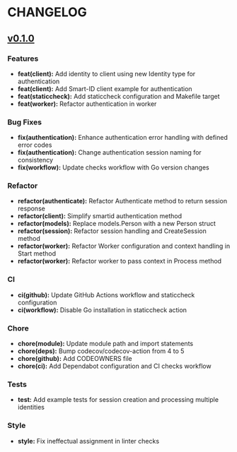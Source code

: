 
# CHANGELOG

## [v0.1.0](https://github.com/tab/smartid/releases/tag/v0.1.0)

### Features
- **feat(client):** Add identity to client using new Identity type for authentication
- **feat(client):** Add Smart-ID client example for authentication
- **feat(staticcheck):** Add staticcheck configuration and Makefile target
- **feat(worker):** Refactor authentication in worker

### Bug Fixes
- **fix(authentication):** Enhance authentication error handling with defined error codes
- **fix(authentication):** Change authentication session naming for consistency
- **fix(workflow):** Update checks workflow with Go version changes

### Refactor
- **refactor(authenticate):** Refactor Authenticate method to return session response
- **refactor(client):** Simplify smartid authentication method
- **refactor(models):** Replace models.Person with a new Person struct
- **refactor(session):** Refactor session handling and CreateSession method
- **refactor(worker):** Refactor Worker configuration and context handling in Start method
- **refactor(worker):** Refactor worker to pass context in Process method

### CI
- **ci(github):** Update GitHub Actions workflow and staticcheck configuration
- **ci(workflow):** Disable Go installation in staticcheck action

### Chore
- **chore(module):** Update module path and import statements
- **chore(deps):** Bump codecov/codecov-action from 4 to 5
- **chore(github):** Add CODEOWNERS file
- **chore(ci):** Add Dependabot configuration and CI checks workflow

### Tests
- **test:** Add example tests for session creation and processing multiple identities

### Style
- **style:** Fix ineffectual assignment in linter checks
